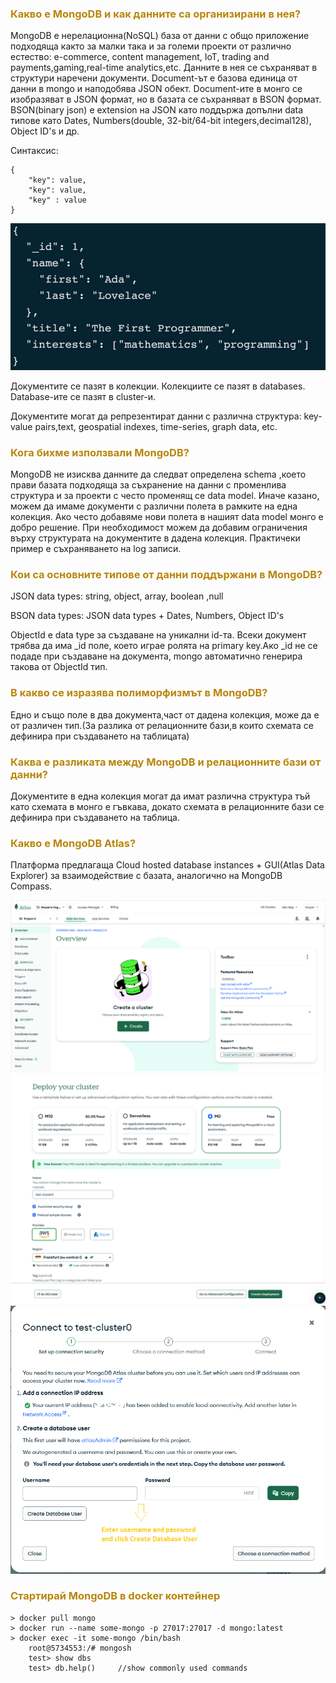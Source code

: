 ### <span style="color:darkgoldenrod"> Какво е MongoDB и как данните са организирани в нея?
MongoDB е нерелационна(NoSQL) база от данни с общо приложение подходяща както за малки така и за големи проекти 
от различно естество: e-commerce, content management, IoT, trading and payments,gaming,real-time analytics,etc.
Данните в нея се съхраняват в структури наречени документи.
Document-ът e базова единица от данни в mongo и наподобява JSON обект.
Document-ите в монго се изобразяват в JSON формат, но в базата се съхраняват в BSON формат.
BSON(binary json) е extension на JSON като поддържа допълни data типове като Dates, Numbers(double, 32-bit/64-bit integers,decimal128), Object ID's и др.

Синтаксис:

    {
        "key": value,
        "key": value,
        "key" : value
    }
![title](./resources/exampleDocument.png)

Документите се пазят в колекции.
Колекциите се пазят в databases.
Database-ите се пазят в cluster-и.

Документите могат да репрезентират данни с различна структура: key-value pairs,text, geospatial indexes, time-series, graph data, etc.

### <span style="color:darkgoldenrod"> Кога бихме използвали MongoDB?
MongoDB не изисква данните да следват определена schema ,което прави базата подходяща за съхранение на данни 
с променлива структура и за проекти с често променящ се data model. Иначе казано, 
можем да имаме документи с различни полета в рамките на една колекция.
Ако често добавяме нови полета в нашият data model монго е добро решение.
При необходимост можем да добавим ограничения върху структурата на документите в дадена колекция.
Практичеки пример е съхраняването на log записи.

### <span style="color:darkgoldenrod"> Кои са основните типове от данни поддържани в MongoDB?
JSON data types: string, object, array, boolean ,null

BSON data types: JSON data types + Dates, Numbers, Object ID's

ObjectId е data type за създаване на уникални id-та.
Всеки документ трябва да има _id поле, което играе ролята на primary key.Ако _id не се подаде при създаване на 
документа, mongo автоматично генерира такова от ObjectId тип.

### <span style="color:darkgoldenrod"> В какво се изразява полиморфизмът в MongoDB?
Едно и също поле в два документа,част от дадена колекция, може да е от различен тип.(За разлика от релационните 
бази,в които схемата се дефинира при създаването на таблицата)

### <span style="color:darkgoldenrod"> Каква е разликата между MongoDB и релационните бази от данни?
Документите в една колекция могат да имат различна структура тъй като схемата в монго е гъвкава, докато схемата в релационните
бази се дефинира при създаването на таблица.


### <span style="color:darkgoldenrod"> Какво е MongoDB Atlas?
Платформа предлагаща Cloud hosted database instances + GUI(Atlas Data Explorer) за взаимодействие с базата, 
аналогично на MongoDB Compass.

![title](./resources/1_CreateClusterMongoDbAtlasPlatform.png)
![title](./resources/2_deploySlashCreateCluster.png)
![title](./resources/3_CreateFirstUserAndAddIpToClusterAccessList.png)

### <span style="color:darkgoldenrod"> Стартирай MongoDB в docker контейнер

    > docker pull mongo
    > docker run --name some-mongo -p 27017:27017 -d mongo:latest
    > docker exec -it some-mongo /bin/bash
        root@5734553:/# mongosh
        test> show dbs
        test> db.help()     //show commonly used commands